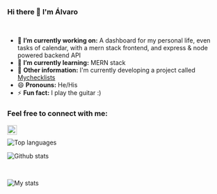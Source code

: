### Hi there 👋 I'm Álvaro 
<br>

<!--
**alvaroartano/alvaroartano** is a ✨ _special_ ✨ repository because its `README.md` (this file) appears on your GitHub profile.
-->

- 🔭 **I’m currently working on:** A dashboard for my personal life, even tasks of calendar, with a mern stack frontend, and express & node powered backend API
- 🌱 **I’m currently learning:** MERN stack
- :school: **Other information:** I'm currently developing a project called [Mychecklists](https://twitter.com/mychecklists)
- 😄 **Pronouns:** He/His
- ⚡ **Fun fact:** I play the guitar :)

### Feel free to connect with me:

[<img align="left" alt="twitter | Twitter" width="22px" src="https://cdn.jsdelivr.net/npm/simple-icons@v3/icons/twitter.svg" />][twitter] <br>

![Top languages](https://github-readme-stats.vercel.app/api/top-langs/?username=alvaroartano&layout=full&hide_border=true)

![Github stats](https://img.shields.io/github/followers/alvaroartano?color=blue&label=GITHUB%20FOLLOWERS&logo=github&style=for-the-badge)



[twitter]: https://www.twitter.com/alvaroartano


<br>


![My stats](https://github-readme-stats.vercel.app/api?username=alvaroartano&layout=full)
  
